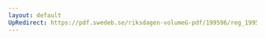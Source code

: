 ```yaml
---
layout: default
UpRedirect: https://pdf.swedeb.se/riksdagen-volumeG-pdf/199596/reg_199596_LU/reg_199596_LU_0004.pdf
---
```

